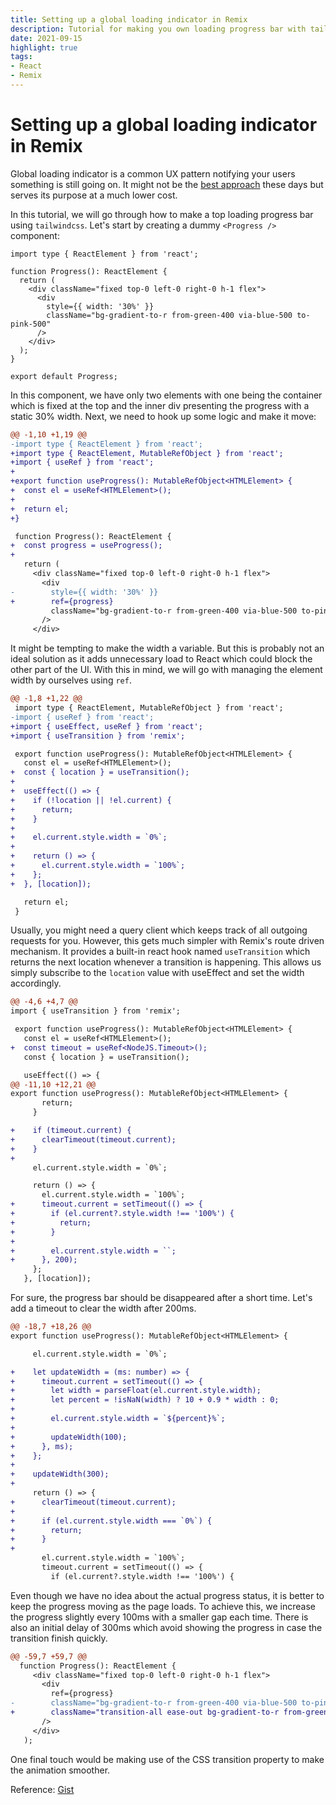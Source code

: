 ```yaml
---
title: Setting up a global loading indicator in Remix
description: Tutorial for making you own loading progress bar with tailwindcss
date: 2021-09-15
highlight: true
tags:
- React
- Remix
---
```


# Setting up a global loading indicator in Remix

Global loading indicator is a common UX pattern notifying your users something is still going on. It might not be the [best approach](https://www.lukew.com/ff/entry.asp?1797) these days but serves its purpose at a much lower cost.

In this tutorial, we will go through how to make a top loading progress bar using `tailwindcss`. Let's start by creating a dummy `<Progress />` component:

```tsx Progress.tsx
import type { ReactElement } from 'react';

function Progress(): ReactElement {
  return (
    <div className="fixed top-0 left-0 right-0 h-1 flex">
      <div
        style={{ width: '30%' }}
        className="bg-gradient-to-r from-green-400 via-blue-500 to-pink-500"
      />
    </div>
  );
}

export default Progress;
```

In this component, we have only two elements with one being the container which is fixed at the top and the inner div presenting the progress with a static 30% width. Next, we need to hook up some logic and make it move:

```diff Progress.tsx
@@ -1,10 +1,19 @@
-import type { ReactElement } from 'react';
+import type { ReactElement, MutableRefObject } from 'react';
+import { useRef } from 'react';
+
+export function useProgress(): MutableRefObject<HTMLElement> {
+  const el = useRef<HTMLElement>();
+
+  return el;
+}

 function Progress(): ReactElement {
+  const progress = useProgress();
+
   return (
     <div className="fixed top-0 left-0 right-0 h-1 flex">
       <div
-        style={{ width: '30%' }}
+        ref={progress}
         className="bg-gradient-to-r from-green-400 via-blue-500 to-pink-500"
       />
     </div>
```

It might be tempting to make the width a variable. But this is probably not an ideal solution as it adds unnecessary load to React which could block the other part of the UI. With this in mind, we will go with managing the element width by ourselves using `ref`.

```diff Progress.tsx
@@ -1,8 +1,22 @@
 import type { ReactElement, MutableRefObject } from 'react';
-import { useRef } from 'react';
+import { useEffect, useRef } from 'react';
+import { useTransition } from 'remix';

 export function useProgress(): MutableRefObject<HTMLElement> {
   const el = useRef<HTMLElement>();
+  const { location } = useTransition();
+
+  useEffect(() => {
+    if (!location || !el.current) {
+      return;
+    }
+
+    el.current.style.width = `0%`;
+
+    return () => {
+      el.current.style.width = `100%`;
+    };
+  }, [location]);

   return el;
 }
```

Usually, you might need a query client which keeps track of all outgoing requests for you. However, this gets much simpler with Remix's route driven mechanism. It provides a built-in react hook named `useTransition` which returns the next location whenever a transition is happening. This allows us simply subscribe to the `location` value with useEffect and set the width accordingly.

```diff Progress.tsx
@@ -4,6 +4,7 @@
import { useTransition } from 'remix';

 export function useProgress(): MutableRefObject<HTMLElement> {
   const el = useRef<HTMLElement>();
+  const timeout = useRef<NodeJS.Timeout>();
   const { location } = useTransition();

   useEffect(() => {
@@ -11,10 +12,21 @@
export function useProgress(): MutableRefObject<HTMLElement> {
       return;
     }

+    if (timeout.current) {
+      clearTimeout(timeout.current);
+    }
+
     el.current.style.width = `0%`;

     return () => {
       el.current.style.width = `100%`;
+      timeout.current = setTimeout(() => {
+        if (el.current?.style.width !== '100%') {
+          return;
+        }
+
+        el.current.style.width = ``;
+      }, 200);
     };
   }, [location]);
```

For sure, the progress bar should be disappeared after a short time. Let's add a timeout to clear the width after 200ms.

```diff Progress.tsx
@@ -18,7 +18,26 @@
export function useProgress(): MutableRefObject<HTMLElement> {

     el.current.style.width = `0%`;

+    let updateWidth = (ms: number) => {
+      timeout.current = setTimeout(() => {
+        let width = parseFloat(el.current.style.width);
+        let percent = !isNaN(width) ? 10 + 0.9 * width : 0;
+
+        el.current.style.width = `${percent}%`;
+
+        updateWidth(100);
+      }, ms);
+    };
+
+    updateWidth(300);
+
     return () => {
+      clearTimeout(timeout.current);
+
+      if (el.current.style.width === `0%`) {
+        return;
+      }
+
       el.current.style.width = `100%`;
       timeout.current = setTimeout(() => {
         if (el.current?.style.width !== '100%') {
```

Even though we have no idea about the actual progress status, it is better to keep the progress moving as the page loads. To achieve this, we increase the progress slightly every 100ms with a smaller gap each time. There is also an initial delay of 300ms which avoid showing the progress in case the transition finish quickly.

```diff Progress.tsx
@@ -59,7 +59,7 @@
  function Progress(): ReactElement {
     <div className="fixed top-0 left-0 right-0 h-1 flex">
       <div
         ref={progress}
-        className="bg-gradient-to-r from-green-400 via-blue-500 to-pink-500"
+        className="transition-all ease-out bg-gradient-to-r from-green-400 via-blue-500 to-pink-500"
       />
     </div>
   );
```

One final touch would be making use of the CSS transition property to make the animation smoother.

Reference: [Gist](https://gist.github.com/edmundhung/023e85cc731466bb5f4b350590ab30ea)
